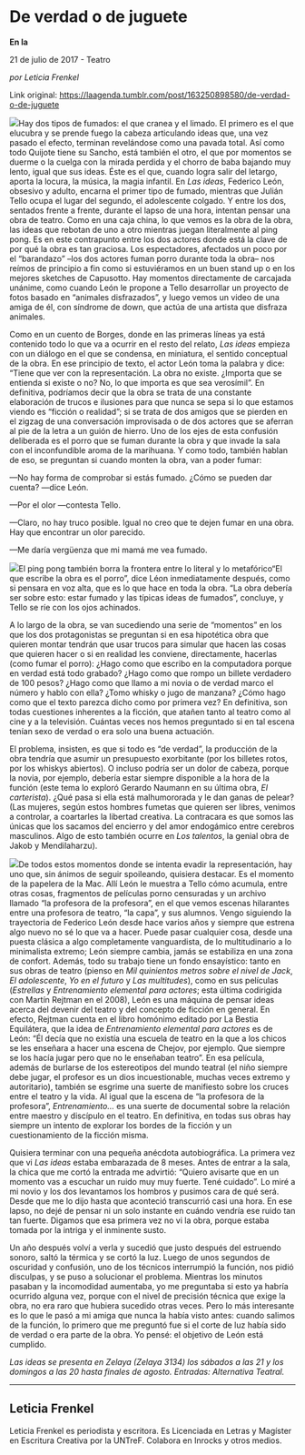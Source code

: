 # De verdad o de juguete

**En la**

21 de julio de 2017 - Teatro

_por Leticia Frenkel_

Link original: https://laagenda.tumblr.com/post/163250898580/de-verdad-o-de-juguete

![](https://64.media.tumblr.com/70bfaa823982ad21a6dd7d14452315a1/tumblr_inline_pk0oujIMnX1t6q87u_500.png)Hay dos tipos de fumados: el que cranea y el limado. El primero es el que elucubra y se prende fuego la cabeza articulando ideas que, una vez pasado el efecto, terminan revelándose como una pavada total. Así como todo Quijote tiene su Sancho, está también el otro, el que por momentos se duerme o la cuelga con la mirada perdida y el chorro de baba bajando muy lento, igual que sus ideas. Éste es el que, cuando logra salir del letargo, aporta la locura, la música, la magia infantil. En *Las ideas*, Federico León, obsesivo y adulto, encarna el primer tipo de fumado, mientras que Julián Tello ocupa el lugar del segundo, el adolescente colgado. Y entre los dos, sentados frente a frente, durante el lapso de una hora, intentan pensar una obra de teatro. Como en una caja china, lo que vemos es la obra de la obra, las ideas que rebotan de uno a otro mientras juegan literalmente al ping pong. Es en este contrapunto entre los dos actores donde está la clave de por qué la obra es tan graciosa. Los espectadores, afectados un poco por el “barandazo” –los dos actores fuman porro durante toda la obra– nos reímos de principio a fin como si estuviéramos en un buen stand up o en los mejores sketches de Capusotto. Hay momentos directamente de carcajada unánime, como cuando León le propone a Tello desarrollar un proyecto de fotos basado en “animales disfrazados”, y luego vemos un video de una amiga de él, con síndrome de down, que actúa de una artista que disfraza animales.


Como en un cuento de Borges, donde en las primeras líneas ya está contenido todo lo que va a ocurrir en el resto del relato, *Las ideas* empieza con un diálogo en el que se condensa, en miniatura, el sentido conceptual de la obra. En ese principio de texto, el actor León toma la palabra y dice: “Tiene que ver con la representación. La obra no existe. ¿Importa que se entienda si existe o no? No, lo que importa es que sea verosímil”. En definitiva, podríamos decir que la obra se trata de una constante elaboración de trucos e ilusiones para que nunca se sepa si lo que estamos viendo es “ficción o realidad”; si se trata de dos amigos que se pierden en el zigzag de una conversación improvisada o de dos actores que se aferran al pie de la letra a un guión de hierro. Uno de los ejes de esta confusión deliberada es el porro que se fuman durante la obra y que invade la sala con el inconfundible aroma de la marihuana. Y como todo, también hablan de eso, se preguntan si cuando monten la obra, van a poder fumar:


—No hay forma de comprobar si estás fumado. ¿Cómo se pueden dar cuenta? —dice León.  

—Por el olor —contesta Tello.  

—Claro, no hay truco posible. Igual no creo que te dejen fumar en una obra. Hay que encontrar un olor parecido.   

—Me daría vergüenza que mi mamá me vea fumado.

![](https://64.media.tumblr.com/70bfaa823982ad21a6dd7d14452315a1/tumblr_inline_pk0oujIMnX1t6q87u_500.png)El ping pong también borra la frontera entre lo literal y lo metafórico“El que escribe la obra es el porro”, dice Léon inmediatamente después, como si pensara en voz alta, que es lo que hace en toda la obra. “La obra debería ser sobre esto: estar fumado y las típicas ideas de fumados”, concluye, y Tello se ríe con los ojos achinados.


A lo largo de la obra, se van sucediendo una serie de “momentos” en los que los dos protagonistas se preguntan si en esa hipotética obra que quieren montar tendrán que usar trucos para simular que hacen las cosas que quieren hacer o si en realidad les conviene, directamente, hacerlas (como fumar el porro): ¿Hago como que escribo en la computadora porque en verdad está todo grabado? ¿Hago como que rompo un billete verdadero de 100 pesos? ¿Hago como que llamo a mi novia o de verdad marco el número y hablo con ella? ¿Tomo whisky o jugo de manzana? ¿Cómo hago como que el texto parezca dicho como por primera vez? En definitiva, son todas cuestiones inherentes a la ficción, que atañen tanto al teatro como al cine y a la televisión. Cuántas veces nos hemos preguntado si en tal escena tenían sexo de verdad o era solo una buena actuación.


El problema, insisten, es que si todo es “de verdad”, la producción de la obra tendría que asumir un presupuesto exorbitante (por los billetes rotos, por los whiskys abiertos). O incluso podría ser un dolor de cabeza, porque la novia, por ejemplo, debería estar siempre disponible a la hora de la función (este tema lo exploró Gerardo Naumann en su última obra, *El carterista*). ¿Qué pasa si ella está malhumororada y le dan ganas de pelear? (Las mujeres, según estos hombres fumetas que quieren ser libres, venimos a controlar, a coartarles la libertad creativa. La contracara es que somos las únicas que los sacamos del encierro y del amor endogámico entre cerebros masculinos. Algo de esto también ocurre en *Los talentos*, la genial obra de Jakob y Mendilaharzu).


![](https://64.media.tumblr.com/b2016a16a7cf3fb406a3c47f7c8b3ca2/tumblr_inline_pk0oujug7H1t6q87u_250.png)De todos estos momentos donde se intenta evadir la representación, hay uno que, sin ánimos de seguir spoileando, quisiera destacar. Es el momento de la papelera de la Mac. Allí León le muestra a Tello cómo acumula, entre otras cosas, fragmentos de películas porno censuradas y un archivo llamado “la profesora de la profesora”, en el que vemos escenas hilarantes entre una profesora de teatro, “la capa”, y sus alumnos. Vengo siguiendo la trayectoria de Federico León desde hace varios años y siempre que estrena algo nuevo no sé lo que va a hacer. Puede pasar cualquier cosa, desde una puesta clásica a algo completamente vanguardista, de lo multitudinario a lo minimalista extremo; León siempre cambia, jamás se estabiliza en una zona de confort. Además, todo su trabajo tiene un fondo ensayístico: tanto en sus obras de teatro (pienso en *Mil quinientos metros sobre el nivel de Jack*, *El adolescente*, *Yo en el futuro* y *Las multitudes*), como en sus películas (*Estrellas* y *Entrenamiento elemental para actores*; esta última codirigida con Martín Rejtman en el 2008), León es una máquina de pensar ideas acerca del devenir del teatro y del concepto de ficción en general. En efecto, Rejtman cuenta en el libro homónimo editado por La Bestia Equilátera, que la idea de *Entrenamiento elemental para actores* es de León: “Él decía que no existía una escuela de teatro en la que a los chicos se les enseñara a hacer una escena de Chejov, por ejemplo. Que siempre se los hacía jugar pero que no le enseñaban teatro”. En esa película, además de burlarse de los estereotipos del mundo teatral (el niño siempre debe jugar, el profesor es un dios incuestionable, muchas veces extremo y autoritario), también se esgrime una suerte de manifiesto sobre los cruces entre el teatro y la vida. Al igual que la escena de “la profesora de la profesora”, *Entrenamiento…* es una suerte de documental sobre la relación entre maestro y discípulo en el teatro. En definitiva, en todas sus obras hay siempre un intento de explorar los bordes de la ficción y un cuestionamiento de la ficción misma. 


Quisiera terminar con una pequeña anécdota autobiográfica. La primera vez que vi *Las ideas* estaba embarazada de 8 meses. Antes de entrar a la sala, la chica que me cortó la entrada me advirtió: “Quiero avisarte que en un momento vas a escuchar un ruido muy muy fuerte. Tené cuidado”. Lo miré a mi novio y los dos levantamos los hombros y pusimos cara de qué será. Desde que me lo dijo hasta que aconteció transcurrió casi una hora. En ese lapso, no dejé de pensar ni un solo instante en cuándo vendría ese ruido tan tan fuerte. Digamos que esa primera vez no vi la obra, porque estaba tomada por la intriga y el inminente susto. 


Un año después volví a verla y sucedió que justo después del estruendo sonoro, saltó la térmica y se cortó la luz. Luego de unos segundos de oscuridad y confusión, uno de los técnicos interrumpió la función, nos pidió disculpas, y se puso a solucionar el problema. Mientras los minutos pasaban y la incomodidad aumentaba, yo me preguntaba si esto ya habría ocurrido alguna vez, porque con el nivel de precisión técnica que exige la obra, no era raro que hubiera sucedido otras veces. Pero lo más interesante es lo que le pasó a mi amiga que nunca la había visto antes: cuando salimos de la función, lo primero que me preguntó fue si el corte de luz había sido de verdad o era parte de la obra. Yo pensé: el objetivo de León está cumplido.


  
  
  
*Las ideas se presenta en Zelaya (Zelaya 3134) los sábados a las 21 y los domingos a las 20 hasta finales de agosto. Entradas: Alternativa Teatral.*

  




---

Leticia Frenkel
---------------

Leticia Frenkel es periodista y escritora. Es Licenciada en Letras y Magíster en Escritura Creativa por la UNTreF. Colabora en Inrocks y otros medios. 

